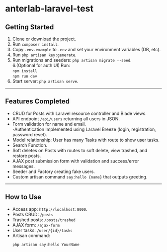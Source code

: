 # anterlab-laravel-test

## Getting Started

1. Clone or download the project.  
2. Run `composer install`.  
3. Copy `.env.example` to `.env` and set your environment variables (DB, etc).  
4. Run `php artisan key:generate`.  
5. Run migrations and seeders: `php artisan migrate --seed`.  
6.(Optional for auth UI) Run:  
   `npm install`  
   `npm run dev`
6. Start server: `php artisan serve`.

---

## Features Completed

- CRUD for Posts with Laravel resource controller and Blade views.  
- API endpoint `/api/users` returning all users in JSON.  
- Form validation for name and email.  
-Authentication Implemented using Laravel Breeze (login, registration, password reset).
- Model relationship: User has many Tasks with route to show user tasks.
- Search Function.
- Soft deletes on Posts with routes to soft delete, view trashed, and restore posts.  
- AJAX post submission form with validation and success/error messages.  
- Seeder and Factory creating  fake users.  
- Custom artisan command `say:hello {name}` that outputs greeting.

---

## How to Use

- Access app: `http://localhost:8000`.  
- Posts CRUD: `/posts`  
- Trashed posts: `/posts/trashed`  
- AJAX form: `/ajax-form`  
- User tasks: `/user/{id}/tasks`  
- Artisan command:  
  ```bash
  php artisan say:hello YourName
